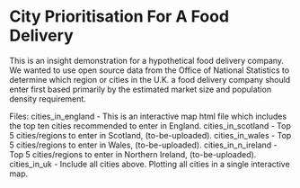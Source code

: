 # City Prioritisation For A Food Delivery
This is an insight demonstration for a hypothetical food delivery company. We wanted to use open source data from the Office of National Statistics to determine which region or cities in the U.K. a food delivery company should enter first based primarily by the estimated market size and population density requirement.

Files:
cities_in_england   - This is an interactive map html file which includes the top ten cities recommended to enter in England.
cities_in_scotland  - Top 5 cities/regions to enter in Scotland, (to-be-uploaded).
cities_in_wales     - Top 5 cities/regions to enter in Wales, (to-be-uploaded).
cities_in_n_ireland - Top 5 cities/regions to enter in Northern Ireland, (to-be-uploaded).
cities_in_uk        - Include all cities above. Plotting all cities in a single interactive map.
